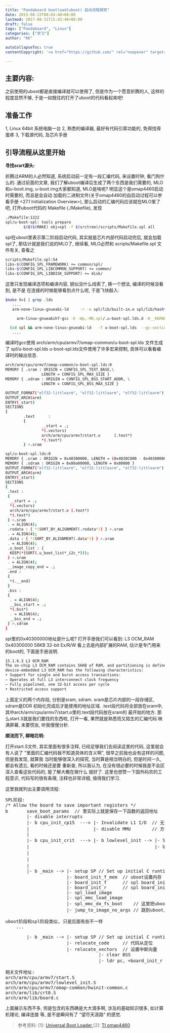 ```yaml
---
title: "Pandaboard bootload(uboot) 启动流程探究"
date: 2015-08-15T08:03:48+08:00
lastmod: 2017-08-31T15:43:48+08:00
draft: false
tags: ["Pandaboard", "Linux"]
categories: ["学习"]
author: "KK"

autoCollapseToc: true
contentCopyright: '<a href="https://github.com/" rel="noopener" target="_blank">MIT</a>'

---
```


## 主要内容:
之前使用的uboot都是直接编译就可以使用了, 但是作为一个愿意折腾的人, 这样的程度显然不够,
于是一如既往的打开了uboot的代码看起来吧!

## 准备工作

1, Linux 64bit 系统电脑一台
2, 熟悉的编译器, 最好有代码引索功能的, 免得找得蛋疼
3, 下载源代码, 及芯片手册

## 引导流程从这里开始

**寻找srart源头:**

折腾过ARM的人必然知道, 系统启动前一定有一段汇编代码, 来设置时钟, 看门狗什么的.
通过前面的文章, 我们了解uboot编译后生成了两个东西是我们需要的, MLO和u-boot.img,
u-boot.img大家都知道, MLO是啥呢? 明显这个是omap4460启动时需要的, 而且是会自动
加载的二进制文件(关于omap4460的自启动过程可以参看手册 <27.1 Initialization Overview>),
那么启动的汇编代码应该就在MLO里了吧, 打开uboot代码的 Makefile (./Makefile), 发现

```bash
./Makefile:1222
spl/u-boot-spl: tools prepare
        $(Q)$(MAKE) obj=spl -f $(srctree)/scripts/Makefile.spl all
```

spl在uboot里表示第二阶段启动代码, 其实就是芯片内部代码启动完后, 就会加载spl了,
那估计就是我们说的MLO了, 继续看, MLO必然和 scripts/Makefile.spl 文件有关, 查看之

```bash
scripts/Makefile.spl:54
libs-$(CONFIG_SPL_FRAMEWORK) += common/spl/
libs-$(CONFIG_SPL_LIBCOMMON_SUPPORT) += common/
libs-$(CONFIG_SPL_LIBDISK_SUPPORT) += disk/
```

这里只发现编译选项和编译内容, 貌似没什么线索了, 换一个想法, 编译的时候没看到, 是不是
在连接的时候能够看到点什么呢, 于是飞快敲入:

```bash
$make V=1 | grep .lds
   ....
   arm-none-linux-gnueabi-ld     -r -o spl/lib/built-in.o spl/lib/hashtable.o spl/lib/errno.o spl/lib/display_options.o spl/lib/crc32.o spl/lib/ctype.o spl/lib/div64.o spl/lib/hang.o spl/lib/linux_compat.o spl/lib/linux_string.o spl/lib/string.o spl/lib/time.o spl/lib/uuid.o spl/lib/vsprintf.o

     arm-linux-gnueabihf-gcc -E -Wp,-MD,spl/.u-boot-spl.lds.d -D__KERNEL__ -D__UBOOT__ -DCONFIG_SYS_TEXT_BASE=0x80800000  -DCONFIG_SPL_BUILD  -D__ARM__ -Wa,-mimplicit-it=always  -mthumb -mthumb-interwork  -mabi=aapcs-linux  -mno-unaligned-access  -ffunction-sections -fdata-sections -fno-common -ffixed-r9  -msoft-float  -pipe  -march=armv7-a   -Iinclude    -I./arch/arm/include -include ./include/linux/kconfig.h  -nostdinc -isystem /mnt/ssd/arm-linux-gnueabihf-5.2/bin/../lib/gcc/arm-linux-gnueabihf/5.2.1/include -include ./include/u-boot/u-boot.lds.h -include ./include/config.h -DCPUDIR=arch/arm/cpu/armv7  -ansi -D__ASSEMBLY__ -x assembler-with-cpp -P -o spl/u-boot-spl.lds arch/arm/cpu/armv7/omap-common/u-boot-spl.lds

  (cd spl && arm-none-linux-gnueabi-ld   -T u-boot-spl.lds  --gc-sections -Bstatic --gc-sections -Ttext 0x40300000 arch/arm/cpu/armv7/start.o --start-group arch/arm/cpu/armv7/built-in.o arch/arm/cpu/built-in.o arch/arm/lib/built-in.o board/ti/panda/built-in.o common/spl/built-in.o common/built-in.o disk/built-in.o drivers/i2c/built-in.o drivers/gpio/built-in.o drivers/mmc/built-in.o drivers/serial/built-in.o fs/built-in.o lib/built-in.o --end-group arch/arm/lib/eabi_compat.o -L /mnt/ssd/arm-2014.05/bin/../lib/gcc/arm-none-linux-gnueabi/4.8.3/thumb2 -lgcc -Map u-boot-spl.map -o u-boot-spl)
   ....
```

编译时gcc使用 arch/arm/cpu/armv7/omap-common/u-boot-spl.lds 文件生成了 spl/u-boot-spl.lds
u-boot-spl.lds文件使用了许多宏来控制, 具体可以看看编译时的输出信息.

```bash
arch/arm/cpu/armv7/omap-common/u-boot-spl.lds:0
MEMORY { .sram : ORIGIN = CONFIG_SPL_TEXT_BASE,\
                LENGTH = CONFIG_SPL_MAX_SIZE }
MEMORY { .sdram : ORIGIN = CONFIG_SPL_BSS_START_ADDR, \
                LENGTH = CONFIG_SPL_BSS_MAX_SIZE }

OUTPUT_FORMAT("elf32-littlearm", "elf32-littlearm", "elf32-littlearm")
OUTPUT_ARCH(arm)
ENTRY(_start)
SECTIONS
{
        .text      :
        {
                __start = .;
                *(.vectors)
                arch/arm/cpu/armv7/start.o      (.text*)
                *(.text*)
        } >.sram
```

```bash
spl/u-boot-spl.lds:0
MEMORY { .sram : ORIGIN = 0x40300000, LENGTH = (0x4030C000 - 0x40300000) }
MEMORY { .sdram : ORIGIN = 0x80a00000, LENGTH = 0x80000 }
OUTPUT_FORMAT("elf32-littlearm", "elf32-littlearm", "elf32-littlearm")
OUTPUT_ARCH(arm)
ENTRY(_start)
SECTIONS
{
 .text :
 {
  __start = .;
  *(.vectors)
  arch/arm/cpu/armv7/start.o (.text*)
  *(.text*)
 } >.sram
 . = ALIGN(4);
 .rodata : { *(SORT_BY_ALIGNMENT(.rodata*)) } >.sram
 . = ALIGN(4);
 .data : { *(SORT_BY_ALIGNMENT(.data*)) } >.sram
 . = ALIGN(4);
 .u_boot_list : {
  KEEP(*(SORT(.u_boot_list*_i2c_*)));
 } >.sram
 . = ALIGN(4);
 __image_copy_end = .;
 .end :
 {
  *(.__end)
 }
 .bss :
 {
  . = ALIGN(4);
  __bss_start = .;
  *(.bss*)
  . = ALIGN(4);
  __bss_end = .;
 } >.sdram
}
```

spl里的0x40300000地址是什么呢?
打开手册我们可以看到: L3 OCM_RAM 0x40300000 56KB 32-bit Ex/R/W
看上去是内部扩展的RAM, 估计是专门用来的boot的, 下面是手册说明.

```bash
15.1.6.3 L3 OCM_RAM
The on-chip L3 OCM_RAM contains 56KB of RAM, and partitioning is defined by the L3 firewall logic. The
device-embedded L3 OCM_RAM has the following characteristics:
• Support for single and burst access transactions:
– Operates at full L3 interconnect clock frequency
– Fully pipelined, one 32-bit access per cycle
• Restricted access support
```

上面定义的两个内存段, 分别是sram, sdram. sram是芯片内部的一段存储区, sdram是DDR
初始化完成后才能使用的地址区域.
.text段代码将全部放在sram中, 其中arch/arm/cpu/armv7/start.o里的.text段代码放在sram的
最开始的地方. 那么start.S就是我们要找的东西啦, 打开一看, 果然就是熟悉而又陌生的汇编代码
映满屏幕, 末要慌张, 听我慢慢分析.

**顺流而下, 柳暗花明:**

打开start.S文件, 其实里面有很多注释, 已经足够我们去阅读这里的代码, 这里就会有人说了
"里面的汇编代码我不知道具体的含义啊", 很早之前我也会有这样的问题, 但是我发现, 就算我
当时能够很深入的探究, 当时算是相当明白的, 但是时间一久, 都会有遗忘, 看的时候还是要
重新查, 所以我认为, 在没有很必要的时候我是不会区深入查看这些代码的, 能了解大概在做什么
就好了.
这里也想赞一下国外码农的工程意识, 代码写的很有条理, 注释也非常详细, 值得我们学习.

这里我就列出主要调用流程:

<pre class="prettyprint">
SPL阶段:
/* Allow the board to save important registers */
b       save_boot_params  // 里实际上就是保存一下函数的返回地址
        |- disable interrupts
        |- b cpu_init_cp15  ---> |- Invalidate L1 I/D  // 无效 指令/数据 缓存
        |                        |- disable MMU        // 方便后续的内存访问, 不需要填写TLB
        |
        |- b cpu_init_crit  ---> |- b lowlevel_init --> |- Setup a temporary stack // 设置SP指针, 估计马上要跑C代码了
        |                                               |- b s_init --> |- init_omap_revision // 获取芯片ID
        |                                                               |- watchdog_init // 初始化看门狗
        |                                                               |- force_emif_self_refresh(); // 初始化DDR
        |                                                               |- setup_clocks_for_console // 开时钟等工作
        |- b _main --> |- setup SP // Set up initial C runtime environment
                       |- board_init_f_mem  // uboot设置内存
                       |- board_init_f      // spl board_init_f
                       |- board_init_r      // spl board_init_r
                       |- spl_load_image
                       |- spl_mmc_load_image
                       |- spl_mmc_do_fs_boot    // 这里把uboot.img放到了 0x80800000上
                       |- jump_to_image_no_args // 跳到uboot上 (0x80800000)

uboot阶段和spl阶段类似, 只是后面有些不一样
    ...

        |- b _main --> |- setup SP // Set up initial C runtime environment
                       |- relocate_code     // 代码从定位
                       |- relocate_vectors  // 设置中断向量
                                   |- clear BSS
                                   |- ldr pc, =board_init_r // 正式进入uboot地界

相关文件地址:
arch/arm/cpu/armv7/start.S
arch/arm/cpu/armv7/lowlevel_init.S
arch/arm/cpu/armv7/omap-common/hwinit-common.c
arch/arm/lib/crt0.S
arch/arm/lib/board.c
</pre>

上面展示东西不多, 但是包含的东西确是大大滴多啊, 涉及的基础知识很多, 如计算机理论, 编译连接 等,
是不是瞬间有了 "望尽天涯路" 的感觉.

> 参考资料:
> [1]: [Universal Boot Loader ](http://www.denx.de/wiki/U-Boot)
> [2]: [TI omap4460](http://www.ti.com/product/omap4460)

